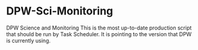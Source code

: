 # DPW-Sci-Monitoring
DPW Science and Monitoring
This is the most up-to-date production script that should be run by Task Scheduler.
It is pointing to the version that DPW is currently using.